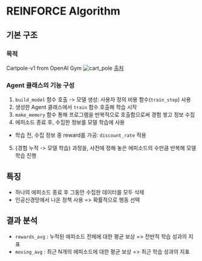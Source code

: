 # REINFORCE Algorithm
## 기본 구조
### 목적
Cartpole-v1 from OpenAI Gym
![cart_pole](https://github.com/user-attachments/assets/30cc97a7-a0b1-4549-b321-301017a0fe1b)
[출처](https://www.gymlibrary.dev/environments/classic_control/cart_pole/)

### Agent 클래스의 기능 구성
1. `build_model` 함수 호출 -> 모델 생성: 사용자 정의 비용 함수(`train_step`) 사용
2. 생성한 Agent 클래스에서 `train` 함수 호출해 학습 시작
3. `make_memory` 함수 통해 프로그램을 반복적으로 호출함으로써 경험 쌓고 정보 수집
4. 에피소드 종료 후, 수집한 정보를 모델 학습에 사용
  - 학습 전, 수집 정보 중 reward를 가공: `discount_rate` 적용
5. {경험 누적 -> 모델 학습} 과정을, 사전에 정해 놓은 에피소드의 수만큼 반복해 모델 학습 진행

## 특징
- 하나의 에피소드 종료 후 그동안 수집한 데이터를 모두 삭제
- 인공신경망에서 나온 정책 사용 => 확률적으로 행동 선택

## 결과 분석
- `rewards_avg` : 누적된 에피소드 전체에 대한 평균 보상 => 전반적 학습 성과의 지표
- `moving_avg` : 최근 N개의 에피소드에 대한 평균 보상 => 최근 학습 성과의 지표
